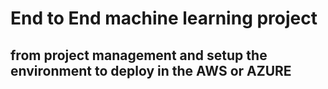 # End to End machine learning project 
## from project management and setup the environment to deploy in the AWS or AZURE